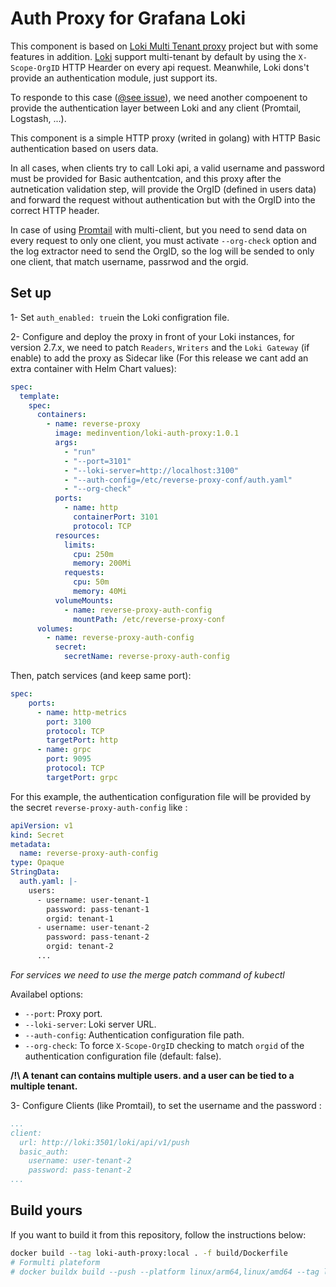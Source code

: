 # Auth Proxy for Grafana Loki

This component is based on [Loki Multi Tenant proxy](https://github.com/k8spin/loki-multi-tenant-proxy) project but with some features in addition. 
[Loki](https://github.com/grafana/loki) support multi-tenant by default by using the `X-Scope-OrgID` HTTP Hearder on every api request. Meanwhile, Loki dons't provide an authentication module, just support its.

To responde to this case ([@see issue](https://github.com/grafana/loki/issues/701)), we need another compoenent to provide the authentication layer between Loki and any client (Promtail, Logstash, ...).

This component is a simple HTTP proxy (writed in golang) with HTTP Basic authentication based on users data.

In all cases, when clients try to call Loki api, a valid username and password must be provided for Basic authentcation, and this proxy after the autnetication validation step, will provide the OrgID (defined in users data) and forward the request without authentication but with the OrgID into the correct HTTP header.

In case of using [Promtail](https://grafana.com/docs/loki/latest/clients/promtail/) with multi-client, but you need to send data on every request to only one client, you must activate `--org-check` option and the log extractor need to send the OrgID, so the log will be sended to only one client, that match username, passrwod and the orgid. 

## Set up

1- Set `auth_enabled: true`in the Loki configration file.

2- Configure and deploy the proxy in front of your Loki instances, for version 2.7.x, we need to patch `Readers`, `Writers` and the `Loki Gateway` (if enable) to add the proxy as Sidecar like (For this release we cant add an extra container with Helm Chart values):
```yaml
spec:
  template:
    spec:
      containers:
        - name: reverse-proxy
          image: medinvention/loki-auth-proxy:1.0.1
          args:
            - "run"
            - "--port=3101"
            - "--loki-server=http://localhost:3100"
            - "--auth-config=/etc/reverse-proxy-conf/auth.yaml"
            - "--org-check"
          ports:
            - name: http
              containerPort: 3101
              protocol: TCP
          resources:
            limits:
              cpu: 250m
              memory: 200Mi
            requests:
              cpu: 50m
              memory: 40Mi
          volumeMounts:
            - name: reverse-proxy-auth-config
              mountPath: /etc/reverse-proxy-conf
      volumes:
        - name: reverse-proxy-auth-config
          secret:
            secretName: reverse-proxy-auth-config
```

Then, patch services (and keep same port):
```yaml
spec:
    ports:
      - name: http-metrics
        port: 3100
        protocol: TCP
        targetPort: http
      - name: grpc
        port: 9095
        protocol: TCP
        targetPort: grpc
```

For this example, the authentication configuration file will be provided by the secret `reverse-proxy-auth-config` like :
```yaml
apiVersion: v1
kind: Secret
metadata:
  name: reverse-proxy-auth-config
type: Opaque
StringData:
  auth.yaml: |-
    users:
      - username: user-tenant-1
        password: pass-tenant-1
        orgid: tenant-1
      - username: user-tenant-2
        password: pass-tenant-2
        orgid: tenant-2
      ...
```

*For services we need to use the merge patch command of kubectl*

Availabel options:
- `--port`: Proxy port.
- `--loki-server`: Loki server URL.
- `--auth-config`: Authentication configuration file path.
- `--org-check`: To force `X-Scope-OrgID` checking to match `orgid` of the authentication configuration file (default: false).

**/!\ A tenant can contains multiple users. and a user can be tied to a multiple tenant.**

3- Configure Clients (like Promtail), to set the username and the password :
```yaml
...
client:
  url: http://loki:3501/loki/api/v1/push
  basic_auth:
    username: user-tenant-2
    password: pass-tenant-2
...
```

## Build yours

If you want to build it from this repository, follow the instructions below:

```bash
docker build --tag loki-auth-proxy:local . -f build/Dockerfile
# Formulti plateform 
# docker buildx build --push --platform linux/arm64,linux/amd64 --tag loki-auth-proxy:local . -f build/Dockerfile
```
